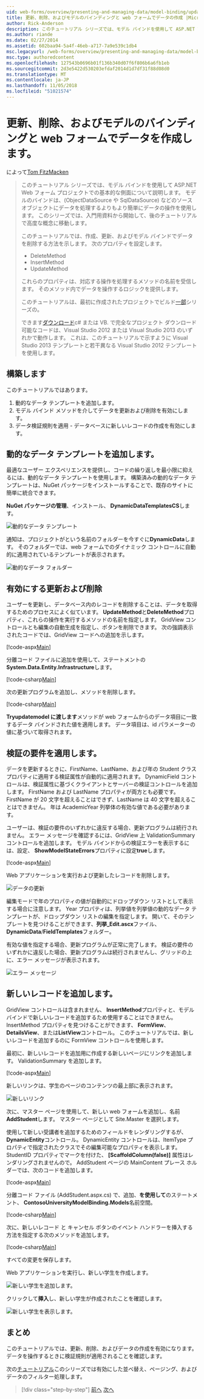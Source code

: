 ```yaml
---
uid: web-forms/overview/presenting-and-managing-data/model-binding/updating-deleting-and-creating-data
title: 更新、削除、およびモデルのバインディングと web フォームでデータの作成 |Microsoft Docs
author: Rick-Anderson
description: このチュートリアル シリーズでは、モデル バインドを使用して ASP.NET Web フォーム プロジェクトでの基本的な側面について説明します。 モデル バインドは、データの操作詳細直線にしています.
ms.author: riande
ms.date: 02/27/2014
ms.assetid: 602baa94-5a4f-46eb-a717-7a9e539c1db4
msc.legacyurl: /web-forms/overview/presenting-and-managing-data/model-binding/updating-deleting-and-creating-data
msc.type: authoredcontent
ms.openlocfilehash: 127543b0696b01f136b340d07f6f806b6a6fb1eb
ms.sourcegitcommit: 2d3e5422d530203efdaf2014d1d7df31f88d08d0
ms.translationtype: MT
ms.contentlocale: ja-JP
ms.lasthandoff: 11/05/2018
ms.locfileid: "51021574"
---
```

<a name="updating-deleting-and-creating-data-with-model-binding-and-web-forms"></a>更新、削除、およびモデルのバインディングと web フォームでデータを作成します。
====================
によって[Tom FitzMacken](https://github.com/tfitzmac)

> このチュートリアル シリーズでは、モデル バインドを使用して ASP.NET Web フォーム プロジェクトでの基本的な側面について説明します。 モデルのバインドは、(ObjectDataSource や SqlDataSource) などのソース オブジェクトにデータを処理するよりもより簡単にデータの操作を使用します。 このシリーズでは、入門用資料から開始して、後のチュートリアルで高度な概念に移動します。
> 
> このチュートリアルでは、作成、更新、およびモデル バインドでデータを削除する方法を示します。 次のプロパティを設定します。
> 
> - DeleteMethod
> - InsertMethod
> - UpdateMethod
> 
> これらのプロパティは、対応する操作を処理するメソッドの名前を受信します。 そのメソッド内でデータを操作するロジックを提供します。
> 
> このチュートリアルは、最初に作成されたプロジェクトでビルド[一部](retrieving-data.md)シリーズの。
> 
> できます[ダウンロード](https://go.microsoft.com/fwlink/?LinkId=286116)c# または VB. で完全なプロジェクト ダウンロード可能なコードは、Visual Studio 2012 または Visual Studio 2013 のいずれかで動作します。 これは、このチュートリアルで示すように Visual Studio 2013 テンプレートと若干異なる Visual Studio 2012 テンプレートを使用します。


## <a name="what-youll-build"></a>構築します

このチュートリアルではあります。

1. 動的なデータ テンプレートを追加します。
2. モデル バインド メソッドを介してデータを更新および削除を有効にします。
3. データ検証規則を適用 - データベースに新しいレコードの作成を有効にします。

## <a name="add-dynamic-data-templates"></a>動的なデータ テンプレートを追加します。

最適なユーザー エクスペリエンスを提供し、コードの繰り返しを最小限に抑えるには、動的なデータ テンプレートを使用します。 構築済みの動的なデータ テンプレートは、NuGet パッケージをインストールすることで、既存のサイトに簡単に統合できます。

**NuGet パッケージの管理**、インストール、 **DynamicDataTemplatesCS**します。

![動的なデータ テンプレート](updating-deleting-and-creating-data/_static/image1.png)

通知は、プロジェクトがという名前のフォルダーを今すぐに**DynamicData**します。 そのフォルダーでは、web フォームでのダイナミック コントロールに自動的に適用されているテンプレートが表示されます。

![動的なデータ フォルダー](updating-deleting-and-creating-data/_static/image2.png)

## <a name="enable-updating-and-deleting"></a>有効にする更新および削除

ユーザーを更新し、データベース内のレコードを削除することは、データを取得するためのプロセスによく似ています。 **UpdateMethod**と**DeleteMethod**プロパティ、これらの操作を実行するメソッドの名前を指定します。 GridView コントロールとも編集の自動生成を指定し、ボタンを削除できます。 次の強調表示されたコードでは、GridView コードへの追加を示します。

[!code-aspx[Main](updating-deleting-and-creating-data/samples/sample1.aspx?highlight=4-5)]

分離コード ファイルに追加を使用して、ステートメントの**System.Data.Entity.Infrastructure**します。

[!code-csharp[Main](updating-deleting-and-creating-data/samples/sample2.cs)]

次の更新プログラムを追加し、メソッドを削除します。

[!code-csharp[Main](updating-deleting-and-creating-data/samples/sample3.cs)]

**Tryupdatemodel に渡します**メソッドが web フォームからのデータ項目に一致するデータ バインドされた値を適用します。 データ項目は、id パラメーターの値に基づいて取得されます。

## <a name="enforce-validation-requirements"></a>検証の要件を適用します。

データを更新するときに、FirstName、LastName、および年の Student クラス プロパティに適用する検証属性が自動的に適用されます。 DynamicField コントロールは、検証属性に基づくクライアントとサーバーの検証コントロールを追加します。 FirstName および LastName プロパティが両方とも必要です。 FirstName が 20 文字を超えることはできず、LastName は 40 文字を超えることはできません。 年は AcademicYear 列挙体の有効な値である必要があります。

ユーザーは、検証の要件のいずれかに違反する場合、更新プログラムは続行されません。 エラー メッセージを確認するには、GridView 上 ValidationSummary コントロールを追加します。 モデル バインドからの検証エラーを表示するには、設定、 **ShowModelStateErrors**プロパティに設定**true**します。 

[!code-aspx[Main](updating-deleting-and-creating-data/samples/sample4.aspx)]

Web アプリケーションを実行および更新したレコードを削除します。

![データの更新](updating-deleting-and-creating-data/_static/image3.png)

編集モードで年のプロパティの値が自動的にドロップダウン リストとして表示する場合に注意します。 Year プロパティは、列挙値を列挙値の動的なデータ テンプレートが、ドロップダウン リストの編集を指定します。 開いて、そのテンプレートを見つけることができます、**列挙\_Edit.ascx**ファイル、 **DynamicData**/**FieldTemplates**フォルダー。

有効な値を指定する場合、更新プログラムが正常に完了します。 検証の要件のいずれかに違反した場合、更新プログラムは続行されませんし、グリッドの上に、エラー メッセージが表示されます。

![エラー メッセージ](updating-deleting-and-creating-data/_static/image4.png)

## <a name="add-new-records"></a>新しいレコードを追加します。

GridView コントロールは含まれません、 **InsertMethod**プロパティと、モデル バインドで新しいレコードを追加するため使用することはできません。 InsertMethod プロパティを見つけることができます、 **FormView**、 **DetailsView**、または**ListView**コントロール。 このチュートリアルでは、新しいレコードを追加するのに FormView コントロールを使用します。

最初に、新しいレコードを追加用に作成する新しいページにリンクを追加します。 ValidationSummary を追加します。

[!code-aspx[Main](updating-deleting-and-creating-data/samples/sample5.aspx)]

新しいリンクは、学生のページのコンテンツの最上部に表示されます。

![新しいリンク](updating-deleting-and-creating-data/_static/image5.png)

次に、マスター ページを使用して、新しい web フォームを追加し、名前**AddStudent**します。 マスター ページとして Site.Master を選択します。

使用して新しい受講者を追加するためのフィールドをレンダリングするが、 **DynamicEntity**コントロール。 DynamicEntity コントロールは、ItemType プロパティで指定されたクラスでその編集可能なプロパティを表示します。 StudentID プロパティでマークを付けた、 **[ScaffoldColumn(false)]** 属性はレンダリングされませんので。 AddStudent ページの MainContent プレース ホルダーでは、次のコードを追加します。

[!code-aspx[Main](updating-deleting-and-creating-data/samples/sample6.aspx)]

分離コード ファイル (AddStudent.aspx.cs) で、追加、**を使用して**のステートメント、 **ContosoUniversityModelBinding.Models**名前空間。

[!code-csharp[Main](updating-deleting-and-creating-data/samples/sample7.cs)]

次に、新しいレコード と キャンセル ボタンのイベント ハンドラーを挿入する方法を指定する次のメソッドを追加します。

[!code-csharp[Main](updating-deleting-and-creating-data/samples/sample8.cs)]

すべての変更を保存します。

Web アプリケーションを実行し、新しい学生を作成します。

![新しい学生を追加します。](updating-deleting-and-creating-data/_static/image6.png)

クリックして**挿入**し、新しい学生が作成されたことを確認します。

![新しい学生を表示します。](updating-deleting-and-creating-data/_static/image7.png)

## <a name="conclusion"></a>まとめ

このチュートリアルでは、更新、削除、およびデータの作成を有効になります。 データを操作するときに検証規則が適用されることを確認します。

次の[チュートリアル](sorting-paging-and-filtering-data.md)このシリーズでは有効にした並べ替え、ページング、およびデータのフィルター処理します。

> [!div class="step-by-step"]
> [前へ](retrieving-data.md)
> [次へ](sorting-paging-and-filtering-data.md)
